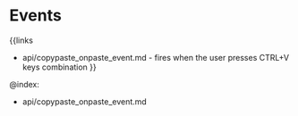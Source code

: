 
Events
=======

{{links
- api/copypaste_onpaste_event.md - fires when the user presses CTRL+V keys combination
}}

@index:
- api/copypaste_onpaste_event.md


